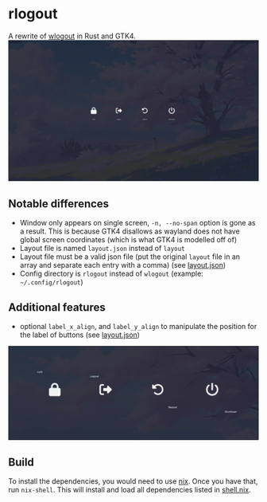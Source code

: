 # rlogout
A rewrite of [wlogout](https://github.com/ArtsyMacaw/wlogout) in Rust and GTK4.
![showcase](imgs/showcase.png)

## Notable differences
- Window only appears on single screen, `-n, --no-span` option is gone as a result. This is because
  GTK4 disallows as wayland does not have global screen coordinates (which is what GTK4 is modelled
  off of)
- Layout file is named `layout.json` instead of `layout`
- Layout file must be a valid json file (put the original `layout` file in an array and separate
  each entry with a comma) (see [layout.json](layout.json))
- Config directory is `rlogout` instead of `wlogout` (example: `~/.config/rlogout`)

## Additional features
- optional `label_x_align`, and `label_y_align` to manipulate the position for the label of buttons
  (see [layout.json](imgs/showcase.png))

![label_positioning](imgs/label_positioning.png)

## Build
To install the dependencies, you would need to use [nix](https://nixos.org/download/). Once you have
that, run `nix-shell`. This will install and load all dependencies listed in [shell.nix](shell.nix).
